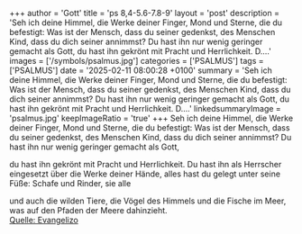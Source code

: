 +++
author = 'Gott'
title = 'ps 8,4-5.6-7.8-9'
layout = 'post'
description = 'Seh ich deine Himmel, die Werke deiner Finger, Mond und Sterne, die du befestigt: Was ist der Mensch, dass du seiner gedenkst,  des Menschen Kind, dass du dich seiner annimmst? Du hast ihn nur wenig geringer gemacht als Gott,   du hast ihn gekrönt mit Pracht und Herrlichkeit. D....'
images = ['/symbols/psalmus.jpg']
categories = ['PSALMUS']
tags = ['PSALMUS']
date = '2025-02-11 08:00:28 +0100'
summary = 'Seh ich deine Himmel, die Werke deiner Finger, Mond und Sterne, die du befestigt: Was ist der Mensch, dass du seiner gedenkst,  des Menschen Kind, dass du dich seiner annimmst? Du hast ihn nur wenig geringer gemacht als Gott,   du hast ihn gekrönt mit Pracht und Herrlichkeit. D....'
linkedsummaryImage = 'psalmus.jpg'
keepImageRatio = 'true'
+++
Seh ich deine Himmel, die Werke deiner Finger, Mond und Sterne, die du befestigt:
Was ist der Mensch, dass du seiner gedenkst, 
des Menschen Kind, dass du dich seiner annimmst?
Du hast ihn nur wenig geringer gemacht als Gott, 

du hast ihn gekrönt mit Pracht und Herrlichkeit.
Du hast ihn als Herrscher eingesetzt über die Werke deiner Hände, 
alles hast du gelegt unter seine Füße:
Schafe und Rinder, sie alle 

und auch die wilden Tiere,
die Vögel des Himmels und die Fische im Meer, 
was auf den Pfaden der Meere dahinzieht.<!--more--><br> [Quelle: Evangelizo](https://evangeliumtagfuertag.org/DE/gospel)